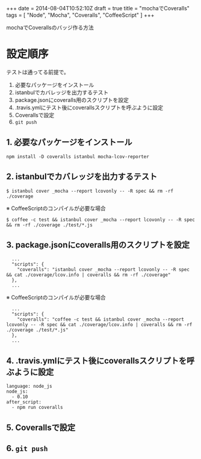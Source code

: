 +++
date = 2014-08-04T10:52:10Z
draft = true
title = "mochaでCoveralls"
tags = [
  "Node",
  "Mocha",
  "Coveralls",
  "CoffeeScript"
]
+++

mochaでCoverallsのバッジ作る方法

# 設定順序

テストは通ってる前提で。

1. 必要なパッケージをインストール
2. istanbulでカバレッジを出力するテスト
3. package.jsonにcoveralls用のスクリプトを設定
4. .travis.ymlにテスト後にcoverallsスクリプトを呼ぶように設定
5. Coverallsで設定
6. `git push`

## 1. 必要なパッケージをインストール

```
npm install -D coveralls istanbul mocha-lcov-reporter
```

## 2. istanbulでカバレッジを出力するテスト

```
$ istanbul cover _mocha --report lcovonly -- -R spec && rm -rf ./coverage
```

※ CoffeeScriptのコンパイルが必要な場合

```
$ coffee -c test && istanbul cover _mocha --report lcovonly -- -R spec && rm -rf ./coverage ./test/*.js
```

## 3. package.jsonにcoveralls用のスクリプトを設定

```
  ...
  "scripts": {
    "coveralls": "istanbul cover _mocha --report lcovonly -- -R spec && cat ./coverage/lcov.info | coveralls && rm -rf ./coverage"
  },
  ...
```

※ CoffeeScriptのコンパイルが必要な場合

```
  ...
  "scripts": {
    "coveralls": "coffee -c test && istanbul cover _mocha --report lcovonly -- -R spec && cat ./coverage/lcov.info | coveralls && rm -rf ./coverage ./test/*.js"
  },
  ...
```

## 4. .travis.ymlにテスト後にcoverallsスクリプトを呼ぶように設定

```
language: node_js
node_js:
  - 0.10
after_script:
  - npm run coveralls
```

## 5. Coverallsで設定
## 6. `git push`

